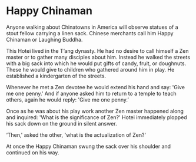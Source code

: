 # Happy Chinaman

Anyone walking about Chinatowns in America will observe statues of a stout fellow carrying a linen sack. Chinese merchants call him Happy Chinaman or Laughing Buddha.

This Hotei lived in the T’ang dynasty. He had no desire to call himself a Zen master or to gather many disciples about him. Instead he walked the streets with a big sack into which he would put gifts of candy, fruit, or doughnuts. These he would give to children who gathered around him in play. He established a kindergarten of the streets.

Whenever he met a Zen devotee he would extend his hand and say: 'Give me one penny.' And if anyone asked him to return to a temple to teach others, again he would reply: 'Give me one penny.’

Once as he was about his play work another Zen master happened along and inquired: 'What is the significance of Zen?' Hotei immediately plopped his sack down on the ground in silent answer.

‘Then,' asked the other, 'what is the actualization of Zen?'

At once the Happy Chinaman swung the sack over his shoulder and continued on his way.